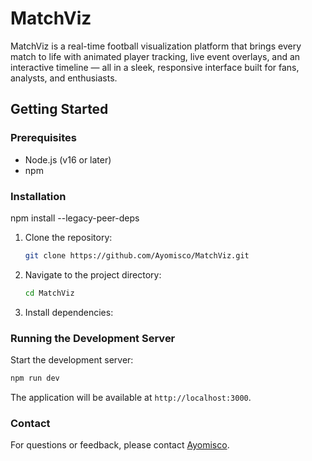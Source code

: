 # MatchViz

MatchViz is a real-time football visualization platform that brings every match to life with animated player tracking, live event overlays, and an interactive timeline — all in a sleek, responsive interface built for fans, analysts, and enthusiasts.

## Getting Started

### Prerequisites

- Node.js (v16 or later)
- npm

### Installation

npm install --legacy-peer-deps

1. Clone the repository:

   ```bash
   git clone https://github.com/Ayomisco/MatchViz.git
   ```
2. Navigate to the project directory:

   ```bash
   cd MatchViz
   ```
3. Install dependencies:

### Running the Development Server

Start the development server:

```bash
npm run dev
```

The application will be available at `http://localhost:3000`.

### Contact

For questions or feedback, please contact [Ayomisco](https://github.com/Ayomisco).
